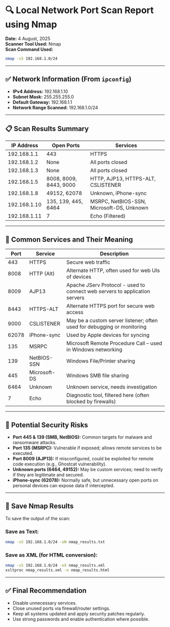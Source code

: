 
# 🔍 Local Network Port Scan Report using Nmap

**Date:** 4 August, 2025  
**Scanner Tool Used:** Nmap  
**Scan Command Used:**  
```bash
nmap -sS 192.168.1.0/24
```

---

## ✅ Network Information (From `ipconfig`)
- **IPv4 Address:** 192.168.1.10
- **Subnet Mask:** 255.255.255.0
- **Default Gateway:** 192.168.1.1
- **Network Range Scanned:** 192.168.1.0/24

---

## 📋 Scan Results Summary

| IP Address     | Open Ports            | Services                        |
|----------------|-----------------------|----------------------------------|
| 192.168.1.1    | 443                   | HTTPS                           |
| 192.168.1.2    | None                  | All ports closed                |
| 192.168.1.3    | None                  | All ports closed                |
| 192.168.1.5    | 8008, 8009, 8443, 9000| HTTP, AJP13, HTTPS-ALT, CSLISTENER|
| 192.168.1.8    | 49152, 62078          | Unknown, iPhone-sync            |
| 192.168.1.10   | 135, 139, 445, 6464   | MSRPC, NetBIOS-SSN, Microsoft-DS, Unknown |
| 192.168.1.11   | 7                     | Echo (Filtered)                 |

---

## 🔎 Common Services and Their Meaning

| Port | Service         | Description                                                                 |
|------|------------------|-----------------------------------------------------------------------------|
| 443  | HTTPS            | Secure web traffic                                                          |
| 8008 | HTTP (Alt)       | Alternate HTTP, often used for web UIs of devices                           |
| 8009 | AJP13            | Apache JServ Protocol - used to connect web servers to application servers  |
| 8443 | HTTPS-ALT        | Alternate HTTPS port for secure web access                                  |
| 9000 | CSLISTENER       | May be a custom server listener; often used for debugging or monitoring     |
| 62078| iPhone-sync      | Used by Apple devices for syncing                                           |
| 135  | MSRPC            | Microsoft Remote Procedure Call – used in Windows networking                |
| 139  | NetBIOS-SSN      | Windows File/Printer sharing                                                |
| 445  | Microsoft-DS     | Windows SMB file sharing                                                    |
| 6464 | Unknown          | Unknown service, needs investigation                                        |
| 7    | Echo             | Diagnostic tool, filtered here (often blocked by firewalls)                 |

---

## 🔐 Potential Security Risks

- **Port 445 & 139 (SMB, NetBIOS):** Common targets for malware and ransomware attacks.
- **Port 135 (MSRPC):** Vulnerable if exposed; allows remote services to be executed.
- **Port 8009 (AJP13):** If misconfigured, could be exploited for remote code execution (e.g., Ghostcat vulnerability).
- **Unknown ports (6464, 49152):** May be custom services; need to verify if they are legitimate and secured.
- **iPhone-sync (62078):** Normally safe, but unnecessary open ports on personal devices can expose data if intercepted.

---

## 💾 Save Nmap Results

To save the output of the scan:

### Save as Text:
```bash
nmap -sS 192.168.1.0/24 -oN nmap_results.txt
```

### Save as XML (for HTML conversion):
```bash
nmap -sS 192.168.1.0/24 -oX nmap_results.xml
xsltproc nmap_results.xml -o nmap_results.html
```

---

## ✅ Final Recommendation

- Disable unnecessary services.
- Close unused ports via firewall/router settings.
- Keep all systems updated and apply security patches regularly.
- Use strong passwords and enable authentication where possible.
